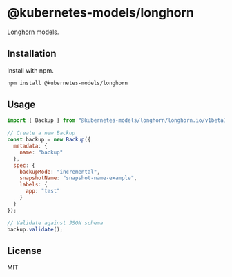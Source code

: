 # @kubernetes-models/longhorn

[Longhorn](https://longhorn.io/) models.

## Installation

Install with npm.

```sh
npm install @kubernetes-models/longhorn
```

## Usage

```js
import { Backup } from "@kubernetes-models/longhorn/longhorn.io/v1beta1/Backup";

// Create a new Backup
const backup = new Backup({
  metadata: {
    name: "backup"
  },
  spec: {
    backupMode: "incremental",
    snapshotName: "snapshot-name-example",
    labels: {
      app: "test"
    }
  }
});

// Validate against JSON schema
backup.validate();
```

## License

MIT
